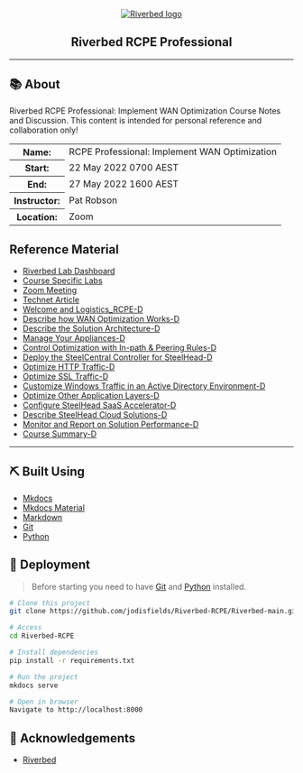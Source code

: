 <p align="center">
<a href="" rel="noopener">
<img width=auto height=auto src="https://www.riverbed.com/sites/default/files/riverbed-logo.png" alt="Riverbed logo"></a>
</p>

<h2 align="center">Riverbed RCPE Professional</h2>

---

## 📚 About

Riverbed RCPE Professional: Implement WAN Optimization Course Notes and Discussion. This content is intended for personal reference and collaboration only!

<table>
<tbody>
<tr>
<th> Name:</th>
<td> RCPE Professional: Implement WAN Optimization </td>
</tr>
<tr>
<tr>
<th> Start:</th>
<td> 22 May 2022 0700 AEST </td>
</tr>
<tr>
<th> End:</th>
<td> 27 May 2022 1600 AEST </td>
</tr>
<th> Instructor:</th>
<td> Pat Robson </td>
</tr>
<tr>
<th> Location:</th>
<td> Zoom </td>
</tr>
</tbody>
</table>

## Reference Material

- [Riverbed Lab Dashboard](https://www.riverbedlab.com/dashboard)
- [Course Specific Labs](https://www.riverbedlab.com/courses/rcpe-p-iopt)
- [Zoom Meeting](https://riverbed.zoom.us/j/7771771418?pwd=aWNvM0FBcUVUYkNpaXdtZFRNak10QT09)
- [Technet Article](https://techcommunity.microsoft.com/t5/core-infrastructure-and-security/the-riverbed-field-guide-for-the-ad-admin/ba-p/258868)
- [Welcome and Logistics_RCPE-D](https://github.com/jodisfields/Riverbed-RCPE/tree/main/pdf/01.pdf)
- [Describe how WAN Optimization Works-D](https://github.com/jodisfields/Riverbed-RCPE/tree/main/pdf/02.pdf)
- [Describe the Solution Architecture-D](https://github.com/jodisfields/Riverbed-RCPE/tree/main/pdf/03.pdf)
- [Manage Your Appliances-D](https://github.com/jodisfields/Riverbed-RCPE/tree/main/pdf/04.pdf)
- [Control Optimization with In-path & Peering Rules-D](https://github.com/jodisfields/Riverbed-RCPE/tree/main/pdf/05.pdf)
- [Deploy the SteelCentral Controller for SteelHead-D](https://github.com/jodisfields/Riverbed-RCPE/tree/main/pdf/06.pdf)
- [Optimize HTTP Traffic-D](https://github.com/jodisfields/Riverbed-RCPE/tree/main/pdf/07.pdf)
- [Optimize SSL Traffic-D](https://github.com/jodisfields/Riverbed-RCPE/tree/main/pdf/08.pdf)
- [Customize Windows Traffic in an Active Directory Environment-D](https://github.com/jodisfields/Riverbed-RCPE/tree/main/pdf/09.pdf)
- [Optimize Other Application Layers-D](https://github.com/jodisfields/Riverbed-RCPE/tree/main/pdf/10.pdf)
- [Configure SteelHead SaaS Accelerator-D](https://github.com/jodisfields/Riverbed-RCPE/tree/main/pdf/11.pdf)
- [Describe SteelHead Cloud Solutions-D](https://github.com/jodisfields/Riverbed-RCPE/tree/main/pdf/12.pdf)
- [Monitor and Report on Solution Performance-D](https://github.com/jodisfields/Riverbed-RCPE/tree/main/pdf/13.pdf)
- [Course Summary-D](https://github.com/jodisfields/Riverbed-RCPE/tree/main/pdf/14.pdf)

---

## ⛏️ Built Using

- [Mkdocs](https://www.mkdocs.org/)
- [Mkdocs Material](https://squidfunk.github.io/mkdocs-material/getting-started/)
- [Markdown](https://en.wikipedia.org/wiki/Markdown)
- [Git](https://git-scm.com/)
- [Python](https://www.python.org/)

## 🚀 Deployment

> Before starting you need to have [Git](https://git-scm.com) and [Python](https://python.org/download) installed.

```bash
# Clone this project
git clone https://github.com/jodisfields/Riverbed-RCPE/Riverbed-main.git

# Access
cd Riverbed-RCPE

# Install dependencies
pip install -r requirements.txt

# Run the project
mkdocs serve

# Open in browser
Navigate to http://localhost:8000
```

## 📝 Acknowledgements

- [Riverbed](https://www.riverbed.com/)
